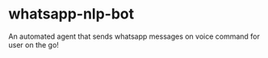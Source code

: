 # whatsapp-nlp-bot
An automated agent that sends whatsapp messages on voice command for user on the go!

